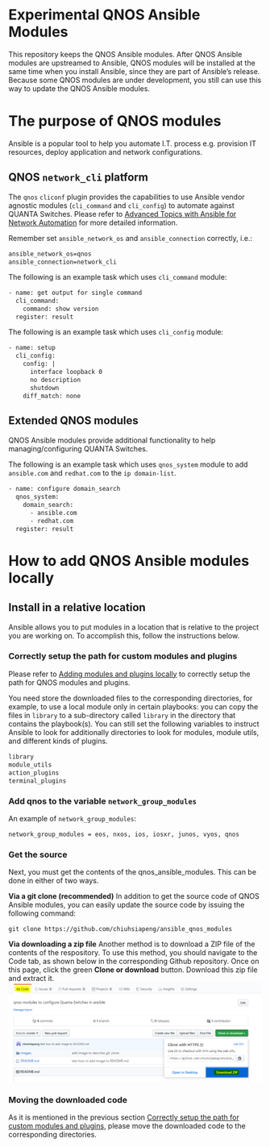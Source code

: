 # Experimental QNOS Ansible Modules
This repository keeps the QNOS Ansible modules.
After QNOS Ansible modules are upstreamed to Ansible, QNOS modules will be installed at the same time when you install Ansible, since they are part of Ansible’s release.
Because some QNOS modules are under development, you still can use this way to update the QNOS Ansible modules.

#	The purpose of QNOS modules
Ansible is a popular tool to help you automate I.T. process e.g. provision IT resources, deploy application and network configurations.

## QNOS `network_cli` platform
The `qnos` `cliconf` plugin provides the capabilities to use Ansible vendor agnostic modules (`cli_command` and `cli_config`) to automate against QUANTA Switches. Please refer to [Advanced Topics with Ansible for Network Automation](https://docs.ansible.com/ansible/latest/network/user_guide/index.html) for more detailed information.

Remember set `ansible_network_os` and `ansible_connection` correctly, i.e.:

```
ansible_network_os=qnos
ansible_connection=network_cli
```

The following is an example task which uses `cli_command` module:
```
- name: get output for single command
  cli_command:
    command: show version
  register: result
```

The following is an example task which uses `cli_config` module:
```
- name: setup
  cli_config:
    config: |
      interface loopback 0
      no description
      shutdown
    diff_match: none
```



## Extended QNOS modules
QNOS Ansible modules provide additional functionality to help managing/configuring QUANTA Switches.

The following is an example task which uses `qnos_system` module to add `ansible.com` and `redhat.com` to the `ip domain-list`.
```
- name: configure domain_search
  qnos_system:
    domain_search:
      - ansible.com
      - redhat.com
  register: result
```

# How to add QNOS Ansible modules locally
## Install in a relative location
Ansible allows you to put modules in a location that is relative to the project you are working on. To accomplish this, follow the instructions below.

### Correctly setup the path for custom modules and plugins
Please refer to [Adding modules and plugins locally](https://docs.ansible.com/ansible/latest/dev_guide/developing_locally.html) to correctly setup the path for QNOS modules and plugins.

You need store the downloaded files to the corresponding directories, for example, to use a local module only in certain playbooks: you can copy the files in `library` to a sub-directory called `library` in the directory that contains the playbook(s).
You can still set the following variables to instruct Ansible to look for additionally directories to look for modules, module utils, and different kinds of plugins.
```
library
module_utils
action_plugins
terminal_plugins
```

### Add qnos to the variable `network_group_modules`
An example of `network_group_modules`:
```
network_group_modules = eos, nxos, ios, iosxr, junos, vyos, qnos
```

### Get the source
Next, you must get the contents of the qnos_ansible_modules. This can be done in either of two ways.

**Via a git clone (recommended)**
In addition to get the source code of QNOS Ansible modules, you can easily update the source code by issuing the following command:
```
git clone https://github.com/chiuhsiapeng/ansible_qnos_modules
```
**Via downloading a zip file**
Another method is to download a ZIP file of the contents of the respository. To use this method, you should navigate to the Code tab, as shown below in the corresponding Github repository. Once on this page, click the green __Clone or download__ button. Download this zip file and extract it.
![download zip](images/download_zip.png)

### Moving the downloaded code
As it is mentioned in the previous section [Correctly setup the path for custom modules and plugins](#Correctly-setup-the-path-for-custom-modules-and-plugins), please move the downloaded code to the corresponding directories.
